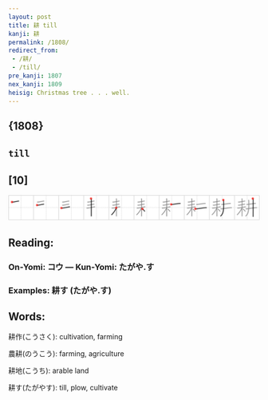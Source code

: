 ```yaml
---
layout: post
title: 耕 till
kanji: 耕
permalink: /1808/
redirect_from:
 - /耕/
 - /till/
pre_kanji: 1807
nex_kanji: 1809
heisig: Christmas tree . . . well.
---
```


## {1808}

## `till`

## [10]

<div class="stroke"><img src="../images/E88095.png" /></div>

## Reading:

### On-Yomi: コウ &mdash; Kun-Yomi: たがや.す

### Examples: 耕す (たがや.す)

## Words:

耕作(こうさく): cultivation, farming

農耕(のうこう): farming, agriculture

耕地(こうち): arable land

耕す(たがやす): till, plow, cultivate

